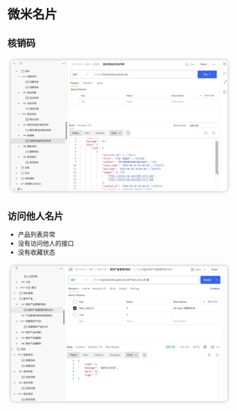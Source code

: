 # 微米名片

## 核销码

![alt text](image-9.png)

## 访问他人名片

-   产品列表异常
-   没有访问他人的接口
-   没有收藏状态

![alt text](image-10.png)
